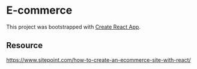 # E-commerce

This project was bootstrapped with [Create React App](https://github.com/facebook/create-react-app).

## Resource 

https://www.sitepoint.com/how-to-create-an-ecommerce-site-with-react/
